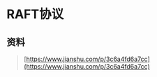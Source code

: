 # RAFT协议

## 资料

> [https://www.jianshu.com/p/3c6a4fd6a7cc](https://www.jianshu.com/p/3c6a4fd6a7cc)



